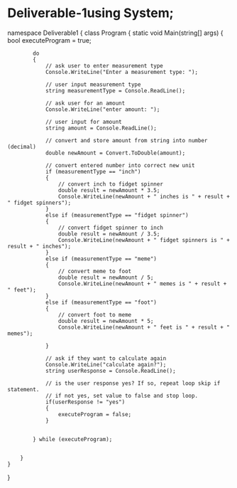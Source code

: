 # Deliverable-1using System;

namespace Deliverable1
{
    class Program
    {
        static void Main(string[] args)
        {
            bool executeProgram = true;

            do
            {
                // ask user to enter measurement type
                Console.WriteLine("Enter a measurement type: ");

                // user input measurement type
                string measurementType = Console.ReadLine();

                // ask user for an amount
                Console.WriteLine("enter amount: ");

                // user input for amount
                string amount = Console.ReadLine();

                // convert and store amount from string into number (decimal)
                double newAmount = Convert.ToDouble(amount);

                // convert entered number into correct new unit
                if (measurementType == "inch")
                {
                    // convert inch to fidget spinner
                    double result = newAmount * 3.5;
                    Console.WriteLine(newAmount + " inches is " + result + " fidget spinners");
                }
                else if (measurementType == "fidget spinner")
                {
                    // convert fidget spinner to inch
                    double result = newAmount / 3.5;
                    Console.WriteLine(newAmount + " fidget spinners is " + result + " inches");
                }
                else if (measurementType == "meme")
                {
                    // convert meme to foot
                    double result = newAmount / 5;
                    Console.WriteLine(newAmount + " memes is " + result + " feet");
                }
                else if (measurementType == "foot")
                {
                    // convert foot to meme
                    double result = newAmount * 5;
                    Console.WriteLine(newAmount + " feet is " + result + " memes");

                }

                // ask if they want to calculate again
                Console.WriteLine("calculate again?");
                string userResponse = Console.ReadLine();

                // is the user response yes? If so, repeat loop skip if statement.
                // if not yes, set value to false and stop loop.
                if(userResponse != "yes")
                {
                    executeProgram = false;
                }


            } while (executeProgram);


        }
    }
}
